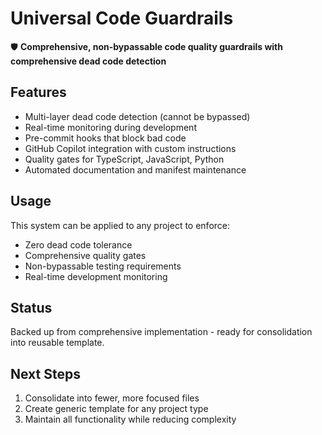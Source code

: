 # Universal Code Guardrails

🛡️ **Comprehensive, non-bypassable code quality guardrails with comprehensive dead code detection**

## Features
- Multi-layer dead code detection (cannot be bypassed)
- Real-time monitoring during development
- Pre-commit hooks that block bad code
- GitHub Copilot integration with custom instructions
- Quality gates for TypeScript, JavaScript, Python
- Automated documentation and manifest maintenance

## Usage
This system can be applied to any project to enforce:
- Zero dead code tolerance
- Comprehensive quality gates
- Non-bypassable testing requirements
- Real-time development monitoring

## Status
Backed up from comprehensive implementation - ready for consolidation into reusable template.

## Next Steps
1. Consolidate into fewer, more focused files
2. Create generic template for any project type
3. Maintain all functionality while reducing complexity
